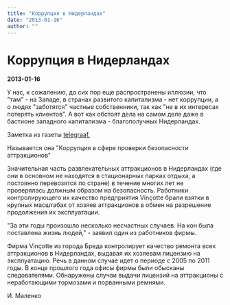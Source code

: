 ```yaml
---
title: "Коррупция в Нидерландах"
date: "2013-01-16"
author: ""
---
```


# Коррупция в Нидерландах

**2013-01-16** 

У нас, к сожалению, до сих пор еще распространены иллюзии, что "там" - на Западе, в странах развитого капитализма - нет коррупции, а о людях "заботятся" частные собственники, так как "не в их интересах потерять клиентов". А вот как обстоят дела на самом деле даже в бастионе западного капитализма - благополучных Нидерландах.

Заметка из газеты [telegraaf.](http://www.telegraaf.nl/feed/krant/krant_binnenland/21219586/__Fraude_met_kermischeck__.html)

Называется она "Коррупция в сфере проверки безопасности аттракционов"

Значительная часть развлекательных аттракционов в Нидерландах (где они в основном не находятся в стационарных парках отдыха, а постоянно перевозятся по стране) в течение многих лет не проверялась должным образом на безопасность. Работники контролирующего их качество предприятия Vinçotte брали взятки в крупных масштабах от хозяев аттракционов в обмен на разрешение продолжения их эксплуатации.

"За эти годы произошло несколько несчастных случаев. На кон была поставлена жизнь людей," - заявил один из работников фирмы.

Фирма Vinçotte из города Бреда контролирует качество ремонта всех аттракционов в Нидерландах, выдавая их хозяевам лицензию на эксплуатацию. Речь в данном случае идет о периоде с 2005 по 2011 годы. В конце прошлого года офисы фирмы были обысканы следователями. Обнаружены случаи выдачи лицензий на аттракционы с неработающими тормозами и порванными ремнями.

И. Маленко